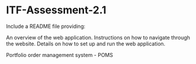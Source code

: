 # ITF-Assessment-2.1
Include a README file providing:

An overview of the web application.
Instructions on how to navigate through the website.
Details on how to set up and run the web application.

Portfolio order management system - POMS